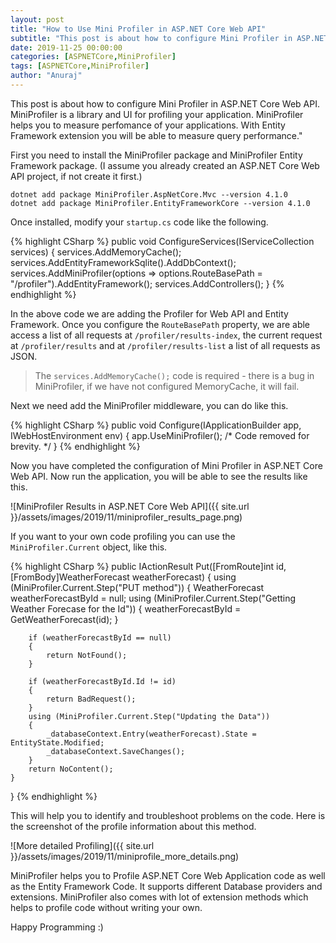 ```yaml
---
layout: post
title: "How to Use Mini Profiler in ASP.NET Core Web API"
subtitle: "This post is about how to configure Mini Profiler in ASP.NET Core Web API. MiniProfiler is a library and UI for profiling your application. MiniProfiler helps you to measure perfomance of your applications. With Entity Framework extension you will be able to measure query performance."
date: 2019-11-25 00:00:00
categories: [ASPNETCore,MiniProfiler]
tags: [ASPNETCore,MiniProfiler]
author: "Anuraj"
---
```

This post is about how to configure Mini Profiler in ASP.NET Core Web API. MiniProfiler is a library and UI for profiling your application. MiniProfiler helps you to measure perfomance of your applications. With Entity Framework extension you will be able to measure query performance."

First you need to install the MiniProfiler package and MiniProfiler Entity Framework package. (I assume you already created an ASP.NET Core Web API project, if not create it first.)

```
dotnet add package MiniProfiler.AspNetCore.Mvc --version 4.1.0
dotnet add package MiniProfiler.EntityFrameworkCore --version 4.1.0
```

Once installed, modify your `startup.cs` code like the following.

{% highlight CSharp %}
public void ConfigureServices(IServiceCollection services)
{
    services.AddMemoryCache();
    services.AddEntityFrameworkSqlite().AddDbContext<DatabaseContext>();
    services.AddMiniProfiler(options => options.RouteBasePath = "/profiler").AddEntityFramework();
    services.AddControllers();
}
{% endhighlight %}

In the above code we are adding the Profiler for Web API and Entity Framework. Once you configure the `RouteBasePath` property, we are able access a list of all requests at `/profiler/results-index`, the current request at `/profiler/results` and at `/profiler/results-list` a list of all requests as JSON. 

> The `services.AddMemoryCache();` code is required - there is a bug in MiniProfiler, if we have not configured MemoryCache, it will fail.

Next we need add the MiniProfiler middleware, you can do like this.

{% highlight CSharp %}
public void Configure(IApplicationBuilder app, IWebHostEnvironment env)
{
    app.UseMiniProfiler();
    /* Code removed for brevity. */
}
{% endhighlight %}

Now you have completed the configuration of Mini Profiler in ASP.NET Core Web API. Now run the application, you will be able to see the results like this. 

![MiniProfiler Results in ASP.NET Core Web API]({{ site.url }}/assets/images/2019/11/miniprofiler_results_page.png)

If you want to your own code profiling you can use the `MiniProfiler.Current` object, like this.

{% highlight CSharp %}
public IActionResult Put([FromRoute]int id, [FromBody]WeatherForecast weatherForecast)
{
    using (MiniProfiler.Current.Step("PUT method"))
    {
        WeatherForecast weatherForecastById = null;
        using (MiniProfiler.Current.Step("Getting Weather Forecase for the Id"))
        {
            weatherForecastById = GetWeatherForecast(id);
        }

        if (weatherForecastById == null)
        {
            return NotFound();
        }

        if (weatherForecastById.Id != id)
        {
            return BadRequest();
        }
        using (MiniProfiler.Current.Step("Updating the Data"))
        {
            _databaseContext.Entry(weatherForecast).State = EntityState.Modified;
            _databaseContext.SaveChanges();
        }
        return NoContent();
    }
}
{% endhighlight %}

This will help you to identify and troubleshoot problems on the code. Here is the screenshot of the profile information about this method.

![More detailed Profiling]({{ site.url }}/assets/images/2019/11/miniprofile_more_details.png)

MiniProfiler helps you to Profile ASP.NET Core Web Application code as well as the Entity Framework Code. It supports different Database providers and extensions. MiniProfiler also comes with lot of extension methods which helps to profile code without writing your own.

Happy Programming :)